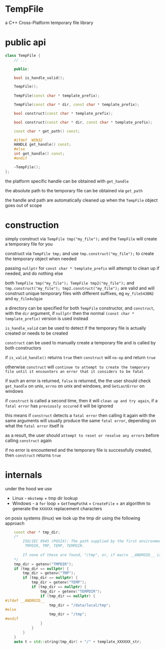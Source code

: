 # TempFile
a C++ Cross-Platform temporary file library

# public api

```cpp
class TempFile {
    // ...

    public:

    bool is_handle_valid();

    TempFile();
    
    TempFile(const char * template_prefix);

    TempFile(const char * dir, const char * template_prefix);

    bool construct(const char * template_prefix);

    bool construct(const char * dir, const char * template_prefix);

    const char * get_path() const;

    #ifdef _WIN32
    HANDLE get_handle() const;
    #else
    int get_handle() const;
    #endif

    ~TempFile();
};
```


the platform specific handle can be obtained with `get_handle`

the absolute path to the temporary file can be obtained via `get_path`

the handle and path are automatically cleaned up when the `TempFile` object goes out of scope

# construction

simply construct via `TempFile tmp("my_file");` and the `TempFile` will create a temporary file for you

construct via `TempFile tmp;` and use `tmp.construct("my_file");` to create the temporary object when needed

passing `nullptr` for `const char * template_prefix` will attempt to clean up if needed, and do nothing else

both `TempFile tmp("my_file"); TempFile tmp2("my_file");` and `tmp.construct("my_file"); tmp2.construct("my_file");` are valid and will construct unique temporary files with different suffixes, eg `my_file543BN2` and `my_file4u3gim`

a directory can be specified for both `TempFile` constructor, and `construct`, with the `dir` argument, if `nullptr` then the normal `(const char * template_prefix)` version is used instead

`is_handle_valid` can be used to detect if the temporary file is actually created or needs to be created

`construct` can be used to manually create a temporary file and is called by both constructors

if `is_valid_handle()` returns `true` then `construct` will `no-op` and return `true`

otherwise `construct` will `continue to attempt to create the temporary file until it encounters an error that it considers to be fatal`

if such an error is returned, `false` is returned, the the user should check `get_handle` on unix, `errno` on unix and windows, and `GetLastError` on windows

if `construct` is called a second time, then it will `clean up and try again`, if a `fatal error` has `previously occured` it will be ignored

this means if `construct` detects a `fatal error` then calling it again with the same arguments will usually produce the same `fatal error`, depending on what the `fatal error` itself is

as a result, the user should `attempt to reset or resolve any errors` before calling `construct` again

if no error is encountered and the temporary file is successfully created, then `construct` returns `true`


# internals

under the hood we use
- Linux - `mkstemp` + tmp dir lookup
- Windows - a `for` loop + `GetTempPathA` + `CreateFile` + an algorithm to generate the `XXXXXX` replacement characters

on posix systems (linux) we look up the tmp dir using the following approach

```cpp
    const char * tmp_dir;
    /*
        ISO/IEC 9945 (POSIX): The path supplied by the first environment variable found in the list
         TMPDIR, TMP, TEMP, TEMPDIR.
        
        If none of these are found, "/tmp", or, if macro __ANDROID__ is defined, "/data/local/tmp"
    */
    tmp_dir = getenv("TMPDIR");
    if (tmp_dir == nullptr) {
        tmp_dir = getenv("TMP");
        if (tmp_dir == nullptr) {
            tmp_dir = getenv("TEMP");
            if (tmp_dir == nullptr) {
                tmp_dir = getenv("TEMPDIR");
                if (tmp_dir == nullptr) {
#ifdef __ANDROID__
                    tmp_dir = "/data/local/tmp";
#else
                    tmp_dir = "/tmp";
#endif
                }
            }
        }
    }
    auto t = std::string(tmp_dir) + "/" + template_XXXXXX_str;
```